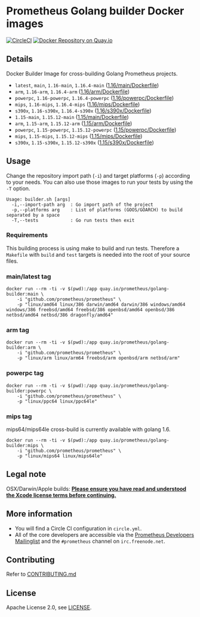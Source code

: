 # Prometheus Golang builder Docker images

[![CircleCI](https://circleci.com/gh/prometheus/golang-builder/tree/master.svg?style=shield)][circleci]
[![Docker Repository on Quay.io](https://quay.io/repository/prometheus/golang-builder/status)][quayio]

## Details

Docker Builder Image for cross-building Golang Prometheus projects.

- `latest`, `main`, `1.16-main`, `1.16.4-main` ([1.16/main/Dockerfile](1.16/main/Dockerfile))
- `arm`, `1.16-arm`, `1.16.4-arm` ([1.16/arm/Dockerfile](1.16/arm/Dockerfile))
- `powerpc`, `1.16-powerpc`, `1.16.4-powerpc` ([1.16/powerpc/Dockerfile](1.16/powerpc/Dockerfile))
- `mips`, `1.16-mips`, `1.16.4-mips` ([1.16/mips/Dockerfile](1.16/mips/Dockerfile))
- `s390x`, `1.16-s390x`, `1.16.4-s390x` ([1.16/s390x/Dockerfile](1.16/s390x/Dockerfile))
- `1.15-main`, `1.15.12-main` ([1.15/main/Dockerfile](1.15/main/Dockerfile))
- `arm`, `1.15-arm`, `1.15.12-arm` ([1.15/arm/Dockerfile](1.15/arm/Dockerfile))
- `powerpc`, `1.15-powerpc`, `1.15.12-powerpc` ([1.15/powerpc/Dockerfile](1.15/powerpc/Dockerfile))
- `mips`, `1.15-mips`, `1.15.12-mips` ([1.15/mips/Dockerfile](1.15/mips/Dockerfile))
- `s390x`, `1.15-s390x`, `1.15.12-s390x` ([1.15/s390x/Dockerfile](1.15/s390x/Dockerfile))

## Usage

Change the repository import path (`-i`) and target platforms (`-p`) according to your needs.
You can also use those images to run your tests by using the `-T` option.

```
Usage: builder.sh [args]
  -i,--import-path arg  : Go import path of the project
  -p,--platforms arg    : List of platforms (GOOS/GOARCH) to build separated by a space
  -T,--tests            : Go run tests then exit
```

### Requirements

This building process is using make to build and run tests.
Therefore a `Makefile` with `build` and `test` targets is needed into the root of your source files.

### main/latest tag

```
docker run --rm -ti -v $(pwd):/app quay.io/prometheus/golang-builder:main \
    -i "github.com/prometheus/prometheus" \
    -p "linux/amd64 linux/386 darwin/amd64 darwin/386 windows/amd64 windows/386 freebsd/amd64 freebsd/386 openbsd/amd64 openbsd/386 netbsd/amd64 netbsd/386 dragonfly/amd64"
```

### arm tag

```
docker run --rm -ti -v $(pwd):/app quay.io/prometheus/golang-builder:arm \
    -i "github.com/prometheus/prometheus" \
    -p "linux/arm linux/arm64 freebsd/arm openbsd/arm netbsd/arm"
```

### powerpc tag

```
docker run --rm -ti -v $(pwd):/app quay.io/prometheus/golang-builder:powerpc \
    -i "github.com/prometheus/prometheus" \
    -p "linux/ppc64 linux/ppc64le"
```

### mips tag

mips64/mips64le cross-build is currently available with golang 1.6.

```
docker run --rm -ti -v $(pwd):/app quay.io/prometheus/golang-builder:mips \
    -i "github.com/prometheus/prometheus" \
    -p "linux/mips64 linux/mips64le"
```

## Legal note

OSX/Darwin/Apple builds:
**[Please ensure you have read and understood the Xcode license
   terms before continuing.](https://www.apple.com/legal/sla/docs/xcode.pdf)**

## More information

  * You will find a Circle CI configuration in `circle.yml`.
  * All of the core developers are accessible via the [Prometheus Developers Mailinglist](https://groups.google.com/forum/?fromgroups#!forum/prometheus-developers) and the `#prometheus` channel on `irc.freenode.net`.

## Contributing

Refer to [CONTRIBUTING.md](CONTRIBUTING.md)

## License

Apache License 2.0, see [LICENSE](LICENSE).

[quayio]: https://quay.io/repository/prometheus/golang-builder
[circleci]: https://circleci.com/gh/prometheus/golang-builder

